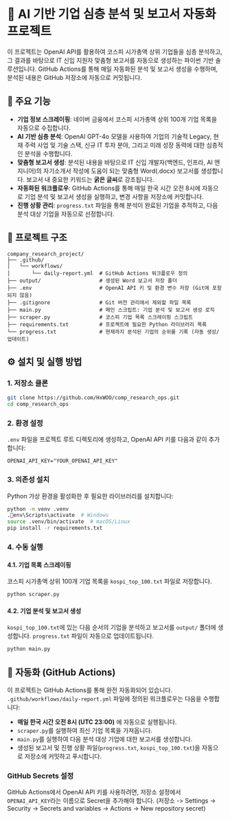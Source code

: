 # 🏢 AI 기반 기업 심층 분석 및 보고서 자동화 프로젝트

이 프로젝트는 OpenAI API를 활용하여 코스피 시가총액 상위 기업들을 심층 분석하고, 그 결과를 바탕으로 IT 신입 지원자 맞춤형 보고서를 자동으로 생성하는 파이썬 기반 솔루션입니다. GitHub Actions를 통해 매일 자동화된 분석 및 보고서 생성을 수행하며, 분석된 내용은 GitHub 저장소에 자동으로 커밋됩니다.

## 🚀 주요 기능

-   **기업 정보 스크레이핑**: 네이버 금융에서 코스피 시가총액 상위 100개 기업 목록을 자동으로 수집합니다.
-   **AI 기반 심층 분석**: OpenAI GPT-4o 모델을 사용하여 기업의 기술적 Legacy, 현재 주력 사업 및 기술 스택, 신규 IT 투자 분야, 그리고 미래 성장 동력에 대한 심층적인 분석을 수행합니다.
-   **맞춤형 보고서 생성**: 분석된 내용을 바탕으로 IT 신입 개발자(백엔드, 인프라, AI 엔지니어)의 자기소개서 작성에 도움이 되는 맞춤형 Word(.docx) 보고서를 생성합니다. 보고서 내 중요한 키워드는 **굵은 글씨**로 강조됩니다.
-   **자동화된 워크플로우**: GitHub Actions를 통해 매일 한국 시간 오전 8시에 자동으로 기업 분석 및 보고서 생성을 실행하고, 변경 사항을 저장소에 커밋합니다.
-   **진행 상황 관리**: `progress.txt` 파일을 통해 분석이 완료된 기업을 추적하고, 다음 분석 대상 기업을 자동으로 선정합니다.

## 📁 프로젝트 구조

```
company_research_project/
├── .github/
│   └── workflows/
│       └── daily-report.yml  # GitHub Actions 워크플로우 정의
├── output/                   # 생성된 Word 보고서 저장 폴더
├── .env                      # OpenAI API 키 및 환경 변수 저장 (Git에 포함되지 않음)
├── .gitignore                # Git 버전 관리에서 제외할 파일 목록
├── main.py                   # 메인 스크립트: 기업 분석 및 보고서 생성 로직
├── scraper.py                # 코스피 기업 목록 스크레이핑 스크립트
├── requirements.txt          # 프로젝트에 필요한 Python 라이브러리 목록
└── progress.txt              # 현재까지 분석된 기업의 순위를 기록 (자동 생성/업데이트)
```

## ⚙️ 설치 및 실행 방법

### 1. 저장소 클론

```bash
git clone https://github.com/HxWOO/comp_research_ops.git
cd comp_research_ops
```

### 2. 환경 설정

`.env` 파일을 프로젝트 루트 디렉토리에 생성하고, OpenAI API 키를 다음과 같이 추가합니다:

```
OPENAI_API_KEY="YOUR_OPENAI_API_KEY"
```

### 3. 의존성 설치

Python 가상 환경을 활성화한 후 필요한 라이브러리를 설치합니다:

```bash
python -m venv .venv
.env\Scripts\activate  # Windows
source .venv/bin/activate  # macOS/Linux
pip install -r requirements.txt
```

### 4. 수동 실행

#### 4.1. 기업 목록 스크레이핑

코스피 시가총액 상위 100개 기업 목록을 `kospi_top_100.txt` 파일로 저장합니다.

```bash
python scraper.py
```

#### 4.2. 기업 분석 및 보고서 생성

`kospi_top_100.txt`에 있는 다음 순서의 기업을 분석하고 보고서를 `output/` 폴더에 생성합니다. `progress.txt` 파일이 자동으로 업데이트됩니다.

```bash
python main.py
```

## 🤖 자동화 (GitHub Actions)

이 프로젝트는 GitHub Actions를 통해 완전 자동화되어 있습니다. `.github/workflows/daily-report.yml` 파일에 정의된 워크플로우는 다음을 수행합니다:

-   **매일 한국 시간 오전 8시 (UTC 23:00)** 에 자동으로 실행됩니다.
-   `scraper.py`를 실행하여 최신 기업 목록을 가져옵니다.
-   `main.py`를 실행하여 다음 분석 대상 기업에 대한 보고서를 생성합니다.
-   생성된 보고서 및 진행 상황 파일(`progress.txt`, `kospi_top_100.txt`)을 자동으로 저장소에 커밋하고 푸시합니다.

### GitHub Secrets 설정

GitHub Actions에서 OpenAI API 키를 사용하려면, 저장소 설정에서 `OPENAI_API_KEY`라는 이름으로 Secret을 추가해야 합니다. (저장소 -> Settings -> Security -> Secrets and variables -> Actions -> New repository secret)
